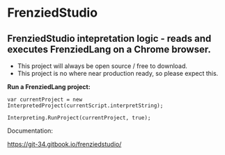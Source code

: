 # FrenziedStudio
## FrenziedStudio intepretation logic - reads and executes FrenziedLang on a Chrome browser. 

* This project will always be open source / free to download.
* This project is no where near production ready, so please expect this.

**Run a FrenziedLang project:**

``var currentProject = new InterpretedProject(currentScript.interpretString);``

``Interpreting.RunProject(currentProject, true);``

Documentation:

https://git-34.gitbook.io/frenziedstudio/
